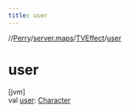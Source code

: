 ```yaml
---
title: user
---
```

//[Perry](../../../index.html)/[server.maps](../index.html)/[TVEffect](index.html)/[user](user.html)



# user



[jvm]\
val [user](user.html): [Character](../../client/-character/index.html)




